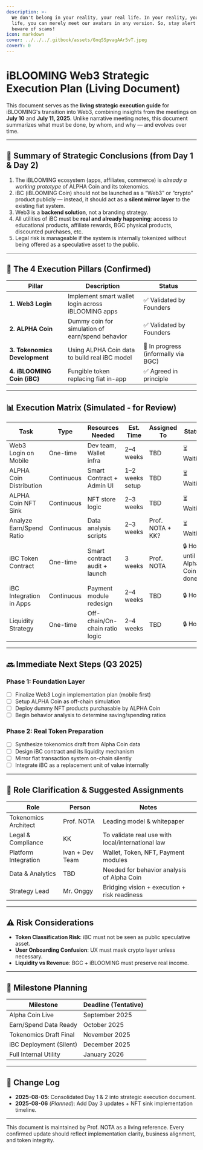 ```yaml
---
description: >-
  We don't belong in your reality, your real life. In your reality, your real
  life, you can merely meet our avatars in any version. So, stay alert and
  beware of scams!
icon: markdown
cover: ../../../.gitbook/assets/GnqSSpvagAAr5vT.jpeg
coverY: 0
---
```


# iBLOOMING Web3 Strategic Execution Plan (Living Document)

This document serves as the **living strategic execution guide** for iBLOOMING's transition into Web3, combining insights from the meetings on **July 10** and **July 11, 2025**. Unlike narrative meeting notes, this document summarizes what must be done, by whom, and why — and evolves over time.

---

## 📌 Summary of Strategic Conclusions (from Day 1 & Day 2)

1. The iBLOOMING ecosystem (apps, affiliates, commerce) is *already a working prototype* of ALPHA Coin and its tokenomics.
2. iBC (iBLOOMING Coin) should not be launched as a “Web3” or “crypto” product publicly — instead, it should act as a **silent mirror layer** to the existing fiat system.
3. Web3 is a **backend solution**, not a branding strategy.
4. All utilities of iBC must be **real and already happening**: access to educational products, affiliate rewards, BGC physical products, discounted purchases, etc.
5. Legal risk is manageable if the system is internally tokenized without being offered as a speculative asset to the public.

---

## 🧱 The 4 Execution Pillars (Confirmed)

| Pillar | Description | Status |
|-------|-------------|--------|
| **1. Web3 Login** | Implement smart wallet login across iBLOOMING apps | ✅ Validated by Founders |
| **2. ALPHA Coin** | Dummy coin for simulation of earn/spend behavior | ✅ Validated by Founders |
| **3. Tokenomics Development** | Using ALPHA Coin data to build real iBC model | 🔄 In progress (informally via BGC) |
| **4. iBLOOMING Coin (iBC)** | Fungible token replacing fiat in-app | ✅ Agreed in principle |

---

## 📊 Execution Matrix (Simulated - for Review)

| Task | Type | Resources Needed | Est. Time | Assigned To | Status |
|------|------|------------------|-----------|-------------|--------|
| Web3 Login on Mobile | One-time | Dev team, Wallet infra | 2–4 weeks | TBD | ⏳ Waiting |
| ALPHA Coin Distribution | Continuous | Smart Contract + Admin UI | 1–2 weeks setup | TBD | ⏳ Waiting |
| ALPHA Coin NFT Sink | Continuous | NFT store logic | 2–3 weeks | TBD | ⏳ Waiting |
| Analyze Earn/Spend Ratio | Continuous | Data analysis scripts | 2–3 weeks | Prof. NOTA + KK? | ⏳ Waiting |
| iBC Token Contract | One-time | Smart contract audit + launch | 3 weeks | Prof. NOTA | 🔒 Hold until Alpha Coin done |
| iBC Integration in Apps | Continuous | Payment module redesign | 2–4 weeks | TBD | 🔒 Hold |
| Liquidity Strategy | One-time | Off-chain/On-chain ratio logic | 2–4 weeks | TBD | 🔒 Hold |

---

## 🔜 Immediate Next Steps (Q3 2025)

### Phase 1: Foundation Layer
- [ ] Finalize Web3 Login implementation plan (mobile first)
- [ ] Setup ALPHA Coin as off-chain simulation
- [ ] Deploy dummy NFT products purchasable by ALPHA Coin
- [ ] Begin behavior analysis to determine saving/spending ratios

### Phase 2: Real Token Preparation
- [ ] Synthesize tokenomics draft from Alpha Coin data
- [ ] Design iBC contract and its liquidity mechanism
- [ ] Mirror fiat transaction system on-chain silently
- [ ] Integrate iBC as a replacement unit of value internally

---

## 👤 Role Clarification & Suggested Assignments

| Role | Person | Notes |
|------|--------|-------|
| Tokenomics Architect | Prof. NOTA | Leading model & whitepaper |
| Legal & Compliance | KK | To validate real use with local/international law |
| Platform Integration | Ivan + Dev Team | Wallet, Token, NFT, Payment modules |
| Data & Analytics | TBD | Needed for behavior analysis of Alpha Coin |
| Strategy Lead | Mr. Onggy | Bridging vision + execution + risk readiness |

---

## ⚠️ Risk Considerations

- **Token Classification Risk**: iBC must not be seen as public speculative asset.
- **User Onboarding Confusion**: UX must mask crypto layer unless necessary.
- **Liquidity vs Revenue**: BGC + iBLOOMING must preserve real income.

---

## 📆 Milestone Planning

| Milestone | Deadline (Tentative) |
|----------|----------------------|
| Alpha Coin Live | September 2025 |
| Earn/Spend Data Ready | October 2025 |
| Tokenomics Draft Final | November 2025 |
| iBC Deployment (Silent) | December 2025 |
| Full Internal Utility | January 2026 |

---

## 📒 Change Log

- **2025-08-05**: Consolidated Day 1 & 2 into strategic execution document.
- **2025-08-06** *(Planned)*: Add Day 3 updates + NFT sink implementation timeline.

---

This document is maintained by Prof. NOTA as a living reference. Every confirmed update should reflect implementation clarity, business alignment, and token integrity.

